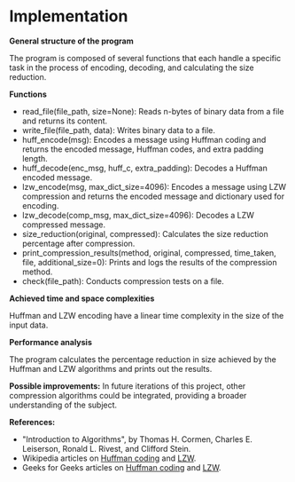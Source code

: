 # Implementation

**General structure of the program**

The program is composed of several functions that each handle a specific task in the process of encoding, decoding, and calculating the size reduction.

**Functions**

- read_file(file_path, size=None): Reads n-bytes of binary data from a file and returns its content.
- write_file(file_path, data): Writes binary data to a file.
- huff_encode(msg): Encodes a message using Huffman coding and returns the encoded message, Huffman codes, and extra padding length.
- huff_decode(enc_msg, huff_c, extra_padding): Decodes a Huffman encoded message.
- lzw_encode(msg, max_dict_size=4096): Encodes a message using LZW compression and returns the encoded message and dictionary used for encoding.
- lzw_decode(comp_msg, max_dict_size=4096): Decodes a LZW compressed message.
- size_reduction(original, compressed): Calculates the size reduction percentage after compression.
- print_compression_results(method, original, compressed, time_taken, file, additional_size=0): Prints and logs the results of the compression method.
- check(file_path): Conducts compression tests on a file.

**Achieved time and space complexities**

Huffman and LZW encoding have a linear time complexity in the size of the input data.

**Performance analysis**

The program calculates the percentage reduction in size achieved by the Huffman and LZW algorithms and prints out the results.

**Possible improvements:** In future iterations of this project, other compression algorithms could be integrated, providing a broader understanding of the subject.

**References:**

- "Introduction to Algorithms", by Thomas H. Cormen, Charles E. Leiserson, Ronald L. Rivest, and Clifford Stein.
- Wikipedia articles on [Huffman coding](https://en.wikipedia.org/wiki/Huffman_coding) and [LZW](https://en.wikipedia.org/wiki/Lempel–Ziv–Welch).
- Geeks for Geeks articles on [Huffman coding](https://www.geeksforgeeks.org/huffman-coding-greedy-algo-3/) and [LZW](https://www.geeksforgeeks.org/lzw-lempel-ziv-welch-compression-technique/).